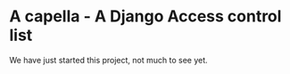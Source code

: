 A capella - A Django Access control list
=========================================

We have just started this project, not much to see yet.